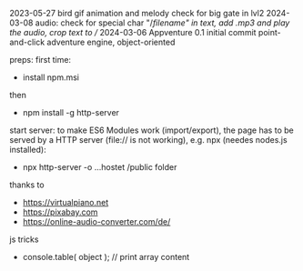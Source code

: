 2023-05-27  bird gif animation and melody check for big gate in lvl2
2024-03-08  audio: check for special char "/*filename" in text, add .mp3 and play the audio, crop text to /*
2024-03-06  Appventure 0.1
            initial commit
            point-and-click adventure engine, object-oriented



preps:
first time:
- install npm.msi

then
- npm install -g http-server

start server:
to make ES6 Modules work (import/export), the page has to be served by a HTTP server (file:// is not working), e.g. npx (needes nodes.js installed):
- npx http-server -o    ...hostet /public folder

 thanks to
 - https://virtualpiano.net
 - https://pixabay.com       
 - https://online-audio-converter.com/de/
       


 js tricks
 - console.table( object ); // print array content
